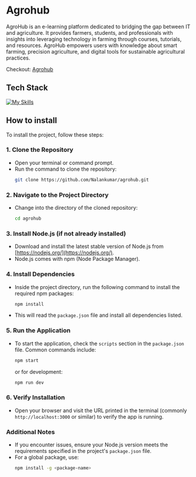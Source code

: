 # Agrohub
  AgroHub is an e-learning platform dedicated to bridging the gap between IT and agriculture. It provides farmers, students, and professionals with insights into leveraging technology in farming through courses, tutorials, and resources. AgroHub empowers users with knowledge about smart farming, precision agriculture, and digital tools for sustainable agricultural practices.
  
Checkout: [Agrohub](https://agrohub100.netlify.app/)

## Tech Stack
[![My Skills](https://skillicons.dev/icons?i=react,tailwind)](https://skillicons.dev)

## **How to install**
To install the project, follow these steps:

### 1. **Clone the Repository**
   - Open your terminal or command prompt.
   - Run the command to clone the repository:
     ```bash
     git clone https://github.com/Nalankumar/agrohub.git
     ```

### 2. **Navigate to the Project Directory**
   - Change into the directory of the cloned repository:
     ```bash
     cd agrohub
     ```

### 3. **Install Node.js (if not already installed)**
   - Download and install the latest stable version of Node.js from [https://nodejs.org/](https://nodejs.org/).
   - Node.js comes with npm (Node Package Manager).

### 4. **Install Dependencies**
   - Inside the project directory, run the following command to install the required npm packages:
     ```bash
     npm install
     ```
   - This will read the `package.json` file and install all dependencies listed.

### 5. **Run the Application**
   - To start the application, check the `scripts` section in the `package.json` file. Common commands include:
     ```bash
     npm start
     ```
     or for development:
     ```bash
     npm run dev
     ```

### 6. **Verify Installation**
   - Open your browser and visit the URL printed in the terminal (commonly `http://localhost:3000` or similar) to verify the app is running.

### Additional Notes
- If you encounter issues, ensure your Node.js version meets the requirements specified in the project's `package.json` file.
- For a global package, use:
  ```bash
  npm install -g <package-name>
  ``` 

